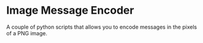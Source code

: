 # Image Message Encoder
A couple of python scripts that allows you to encode messages in the pixels of a PNG image.
